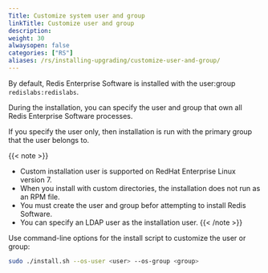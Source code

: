 ```yaml
---
Title: Customize system user and group
linkTitle: Customize user and group
description:
weight: 30
alwaysopen: false
categories: ["RS"]
aliases: /rs/installing-upgrading/customize-user-and-group/
---
```


By default, Redis Enterprise Software is installed with the user:group `redislabs:redislabs`.

During the installation, you can specify the user and group that own all Redis Enterprise Software processes.

If you specify the user only, then installation is run with the primary group that the user belongs to.

{{< note >}}
- Custom installation user is supported on RedHat Enterprise Linux version 7.
- When you install with custom directories, the installation does not run as an RPM file.
- You must create the user and group befor attempting to install Redis Software.
- You can specify an LDAP user as the installation user.
{{< /note >}}

Use command-line options for the install script to customize the user or group:

```sh
sudo ./install.sh --os-user <user> --os-group <group>
```

